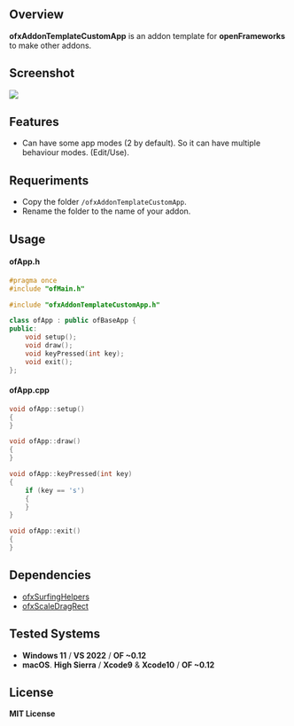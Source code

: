 ## Overview
**ofxAddonTemplateCustomApp** is an addon template for **openFrameworks** to make other addons.

## Screenshot

![](Example/Capture.PNG)

## Features
- Can have some app modes  (2 by default). So it can have multiple behaviour modes. (Edit/Use).

## Requeriments
- Copy the folder `/ofxAddonTemplateCustomApp`.
- Rename the folder to the name of your addon.

## Usage

#### ofApp.h
```.cpp
#pragma once
#include "ofMain.h"

#include "ofxAddonTemplateCustomApp.h"

class ofApp : public ofBaseApp {
public:
	void setup();
	void draw();
	void keyPressed(int key);
	void exit();
};
```

#### ofApp.cpp
```.cpp
void ofApp::setup()
{
}

void ofApp::draw()
{
}

void ofApp::keyPressed(int key)
{
    if (key == 's')
    {
    }
}

void ofApp::exit()
{
}
```

## Dependencies
* [ofxSurfingHelpers](https://github.com/moebiussurfing/ofxSurfingHelpers)  
* [ofxScaleDragRect](https://github.com/moebiussurfing/ofxScaleDragRect)

## Tested Systems
* **Windows 11** / **VS 2022** / **OF ~0.12**
* **macOS**. **High Sierra** / **Xcode9** & **Xcode10** / **OF ~0.12**

## License
**MIT License**